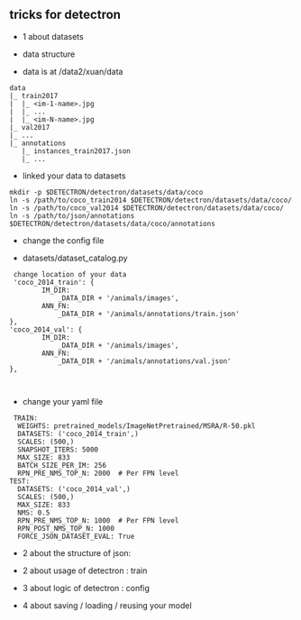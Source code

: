 ## tricks for detectron

 - 1 about datasets
 
 
 
 
 - data structure
 
  - data is at /data2/xuan/data
   ```
   data
   |_ train2017
   |  |_ <im-1-name>.jpg
   |  |_ ...
   |  |_ <im-N-name>.jpg
   |_ val2017
   |_ ...
   |_ annotations
      |_ instances_train2017.json
      |_ ...
   ```

  - linked your data to datasets

  ```
  mkdir -p $DETECTRON/detectron/datasets/data/coco
  ln -s /path/to/coco_train2014 $DETECTRON/detectron/datasets/data/coco/
  ln -s /path/to/coco_val2014 $DETECTRON/detectron/datasets/data/coco/
  ln -s /path/to/json/annotations $DETECTRON/detectron/datasets/data/coco/annotations
  ```


 - change the config file
 
  - datasets/dataset_catalog.py
  
```
 change location of your data
 'coco_2014_train': {
        IM_DIR:
            _DATA_DIR + '/animals/images',
        ANN_FN:
            _DATA_DIR + '/animals/annotations/train.json'
},
'coco_2014_val': {
        IM_DIR:
            _DATA_DIR + '/animals/images',
        ANN_FN:
            _DATA_DIR + '/animals/annotations/val.json'
},
 
 
 ```
  
  - change your yaml file
```
 TRAIN:
  WEIGHTS: pretrained_models/ImageNetPretrained/MSRA/R-50.pkl
  DATASETS: ('coco_2014_train',)
  SCALES: (500,)
  SNAPSHOT_ITERS: 5000
  MAX_SIZE: 833
  BATCH_SIZE_PER_IM: 256
  RPN_PRE_NMS_TOP_N: 2000  # Per FPN level
TEST:
  DATASETS: ('coco_2014_val',)
  SCALES: (500,)
  MAX_SIZE: 833
  NMS: 0.5
  RPN_PRE_NMS_TOP_N: 1000  # Per FPN level
  RPN_POST_NMS_TOP_N: 1000
  FORCE_JSON_DATASET_EVAL: True
```
 
 
 - 2 about the structure of json:
 
 
 
 
 - 2 about usage of detectron : train  
 
 - 3 about logic of detectron : config
 
 - 4 about saving / loading / reusing your model 
 

